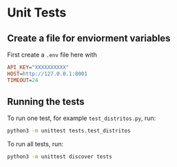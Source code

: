 # Unit Tests

## Create a file for enviorment variables

First create a `.env` file here with

```ini
API_KEY="XXXXXXXXXX"
HOST=http://127.0.0.1:8001
TIMEOUT=24
```

## Running the tests

To run one test, for example `test_distritos.py`, run:

```bash
python3 -m unittest tests.test_distritos
```

To run all tests, run:

```bash
python3 -m unittest discover tests
```
